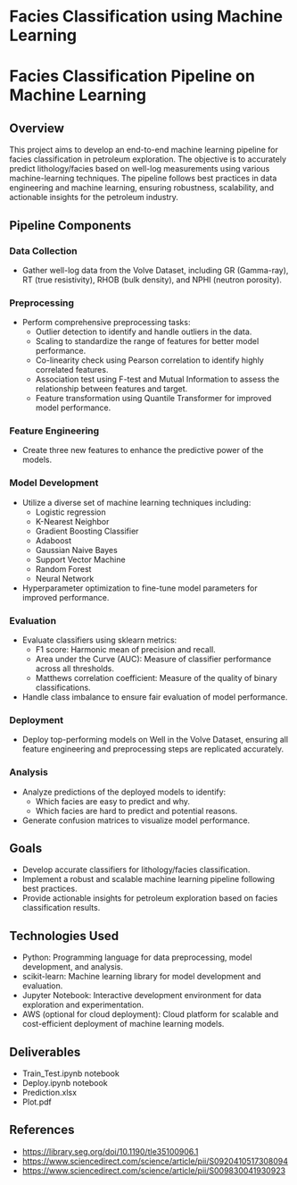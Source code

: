# Facies Classification using Machine Learning

# Facies Classification Pipeline on Machine Learning

## Overview
This project aims to develop an end-to-end machine learning pipeline for facies classification in petroleum exploration. The objective is to accurately predict lithology/facies based on well-log measurements using various machine-learning techniques. The pipeline follows best practices in data engineering and machine learning, ensuring robustness, scalability, and actionable insights for the petroleum industry.

## Pipeline Components
### Data Collection
- Gather well-log data from the Volve Dataset, including GR (Gamma-ray), RT (true resistivity), RHOB (bulk density), and NPHI (neutron porosity).
  
### Preprocessing
- Perform comprehensive preprocessing tasks:
  - Outlier detection to identify and handle outliers in the data.
  - Scaling to standardize the range of features for better model performance.
  - Co-linearity check using Pearson correlation to identify highly correlated features.
  - Association test using F-test and Mutual Information to assess the relationship between features and target.
  - Feature transformation using Quantile Transformer for improved model performance.

### Feature Engineering
- Create three new features to enhance the predictive power of the models.

### Model Development
- Utilize a diverse set of machine learning techniques including:
  - Logistic regression
  - K-Nearest Neighbor
  - Gradient Boosting Classifier
  - Adaboost
  - Gaussian Naive Bayes
  - Support Vector Machine
  - Random Forest
  - Neural Network
- Hyperparameter optimization to fine-tune model parameters for improved performance.

### Evaluation
- Evaluate classifiers using sklearn metrics:
  - F1 score: Harmonic mean of precision and recall.
  - Area under the Curve (AUC): Measure of classifier performance across all thresholds.
  - Matthews correlation coefficient: Measure of the quality of binary classifications.
- Handle class imbalance to ensure fair evaluation of model performance.

### Deployment
- Deploy top-performing models on Well in the Volve Dataset, ensuring all feature engineering and preprocessing steps are replicated accurately.

### Analysis
- Analyze predictions of the deployed models to identify:
  - Which facies are easy to predict and why.
  - Which facies are hard to predict and potential reasons.
- Generate confusion matrices to visualize model performance.

## Goals
- Develop accurate classifiers for lithology/facies classification.
- Implement a robust and scalable machine learning pipeline following best practices.
- Provide actionable insights for petroleum exploration based on facies classification results.

## Technologies Used
- Python: Programming language for data preprocessing, model development, and analysis.
- scikit-learn: Machine learning library for model development and evaluation.
- Jupyter Notebook: Interactive development environment for data exploration and experimentation.
- AWS (optional for cloud deployment): Cloud platform for scalable and cost-efficient deployment of machine learning models.

## Deliverables
- Train_Test.ipynb notebook 
- Deploy.ipynb notebook 
- Prediction.xlsx 
- Plot.pdf 

## References
- https://library.seg.org/doi/10.1190/tle35100906.1
- https://www.sciencedirect.com/science/article/pii/S0920410517308094
- https://www.sciencedirect.com/science/article/pii/S009830041930923
